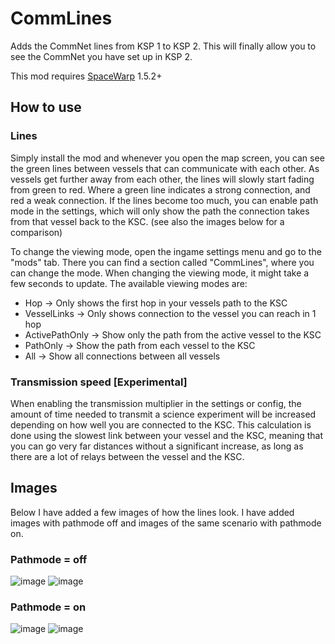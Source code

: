 # CommLines

Adds the CommNet lines from KSP 1 to KSP 2. This will finally allow you to see the CommNet you have set up in KSP 2.

This mod requires [SpaceWarp](https://spacedock.info/mod/3277/Space%20Warp%20+%20BepInEx) 1.5.2+

## How to use

### Lines

Simply install the mod and whenever you open the map screen, you can see the green lines between vessels that can
communicate with each other. As vessels get further away from each other, the lines will slowly start fading from green
to red. Where a green line indicates a strong connection, and red a weak connection. If the lines become too much, you
can enable path mode in the settings, which will only show the path the connection takes from that vessel back to the
KSC. (see also the images below for a comparison)

To change the viewing mode, open the ingame settings menu and go to the "mods" tab. There you can find a section
called "CommLines", where you can change the mode. When changing the viewing mode, it might take a few seconds to
update. The available viewing modes are:

- Hop -> Only shows the first hop in your vessels path to the KSC
- VesselLinks -> Only shows connection to the vessel you can reach in 1 hop
- ActivePathOnly -> Show only the path from the active vessel to the KSC
- PathOnly -> Show the path from each vessel to the KSC
- All -> Show all connections between all vessels

### Transmission speed [Experimental]

When enabling the transmission multiplier in the settings or config, the amount of time needed to transmit a science
experiment will be increased depending on how well you are connected to the KSC. This calculation is done using the
slowest link between your vessel and the KSC, meaning that you can go very far distances without a significant increase,
as long as there are a lot of relays between the vessel and the KSC.

## Images

Below I have added a few images of how the lines look. I have added images with pathmode off and images of the same
scenario with pathmode on.

### Pathmode = off

![image](https://github.com/gamendegamer321/Commlines/assets/74590966/741801d9-59c8-4acf-b759-587172343d41)
![image](https://github.com/gamendegamer321/Commlines/assets/74590966/a7a83b2b-310e-435c-b918-90bd53c6249c)

### Pathmode = on

![image](https://github.com/gamendegamer321/Commlines/assets/74590966/9362865f-c45b-4c7b-9d33-74689d884d6c)
![image](https://github.com/gamendegamer321/Commlines/assets/74590966/f65d884a-c834-48ec-b446-6703504cc2df)
